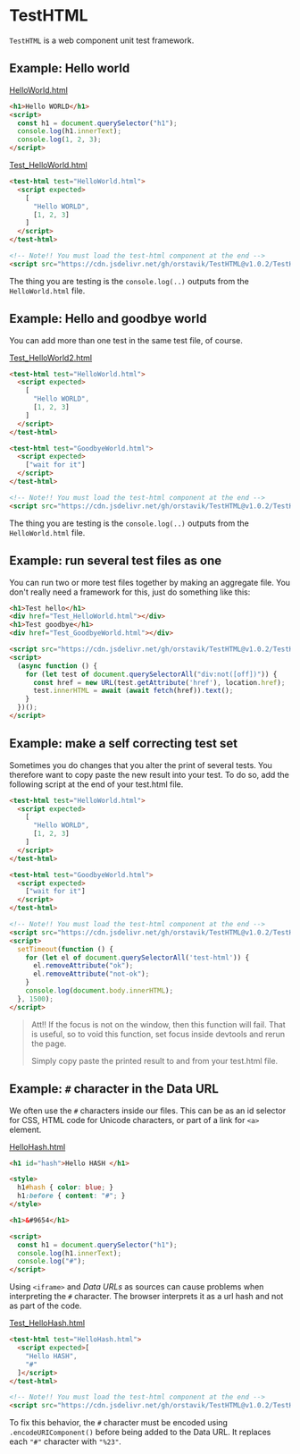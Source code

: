 # TestHTML

`TestHTML` is a web component unit test framework.

## Example: Hello world

[HelloWorld.html](demo/HelloWorld.html)

```html
<h1>Hello WORLD</h1>
<script>
  const h1 = document.querySelector("h1");
  console.log(h1.innerText);
  console.log(1, 2, 3);
</script>
```

[Test_HelloWorld.html](demo/Test_HelloWorld.html)

```html
<test-html test="HelloWorld.html">
  <script expected>
    [
      "Hello WORLD",
      [1, 2, 3]
    ]
  </script>
</test-html>

<!-- Note!! You must load the test-html component at the end -->
<script src="https://cdn.jsdelivr.net/gh/orstavik/TestHTML@v1.0.2/TestHTML.js"></script>
```

The thing you are testing is the `console.log(..)` outputs from the `HelloWorld.html` file.

## Example: Hello and goodbye world

You can add more than one test in the same test file, of course.

[Test_HelloWorld2.html](demo/Test_HelloWorld2.html)

```html
<test-html test="HelloWorld.html">
  <script expected>
    [
      "Hello WORLD",
      [1, 2, 3]
    ]
  </script>
</test-html>

<test-html test="GoodbyeWorld.html">
  <script expected>
    ["wait for it"]
  </script>
</test-html>

<!-- Note!! You must load the test-html component at the end -->
<script src="https://cdn.jsdelivr.net/gh/orstavik/TestHTML@v1.0.2/TestHTML.js"></script>
```

The thing you are testing is the `console.log(..)` outputs from the `HelloWorld.html` file.

## Example: run several test files as one

You can run two or more test files together by making an aggregate file. You don't really need a framework for this, just do something like this:

```html
<h1>Test hello</h1>
<div href="Test_HelloWorld.html"></div>
<h1>Test goodbye</h1>
<div href="Test_GoodbyeWorld.html"></div>

<script src="https://cdn.jsdelivr.net/gh/orstavik/TestHTML@v1.0.2/TestHTML.js"></script>
<script>
  (async function () {
    for (let test of document.querySelectorAll("div:not([off])")) {
      const href = new URL(test.getAttribute('href'), location.href);
      test.innerHTML = await (await fetch(href)).text();
    }
  })();
</script>
```

## Example: make a self correcting test set

Sometimes you do changes that you alter the print of several tests. You therefore want to copy paste the new result into your test. To do so, add the following script at the end of your test.html file.

```html
<test-html test="HelloWorld.html">
  <script expected>
    [
      "Hello WORLD",
      [1, 2, 3]
    ]
  </script>
</test-html>

<test-html test="GoodbyeWorld.html">
  <script expected>
    ["wait for it"]
  </script>
</test-html>

<!-- Note!! You must load the test-html component at the end -->
<script src="https://cdn.jsdelivr.net/gh/orstavik/TestHTML@v1.0.2/TestHTML.js"></script>
<script>
  setTimeout(function () {
    for (let el of document.querySelectorAll('test-html')) {
      el.removeAttribute("ok");
      el.removeAttribute("not-ok");
    }
    console.log(document.body.innerHTML);
  }, 1500);
</script>
```

> Att!! If the focus is not on the window, then this function will fail. That is useful, so to void this function, set focus inside devtools and rerun the page.
>
> Simply copy paste the printed result to and from your test.html file.

## Example:  `#` character in the Data URL

We often use the `#` characters inside our files. This can be as an id selector for CSS, HTML code for Unicode characters, or part of a link for `<a>` element.

[HelloHash.html](demo/HelloHash.html)

```html
<h1 id="hash">Hello HASH </h1>

<style>
  h1#hash { color: blue; }
  h1:before { content: "#"; }
</style>

<h1>&#9654</h1>

<script>
  const h1 = document.querySelector("h1");
  console.log(h1.innerText);
  console.log("#");
</script>
```

Using `<iframe>` and _Data URLs_ as sources can cause problems when interpreting the `#` character. The browser interprets it as a url hash and not as part of the code.

[Test_HelloHash.html](demo/Test_HelloHash.html)

```html
<test-html test="HelloHash.html">
  <script expected>[
    "Hello HASH",
    "#"
  ]</script>
</test-html>

<!-- Note!! You must load the test-html component at the end -->
<script src="https://cdn.jsdelivr.net/gh/orstavik/TestHTML@v1.0.2/TestHTML.js"></script>
```

To fix this behavior, the `#` character must be encoded using `.encodeURIComponent()` before being added to the Data URL. It replaces each `"#"` character with `"%23"`.